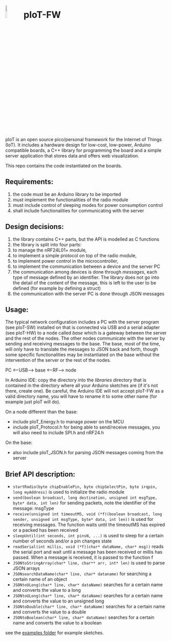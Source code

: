 <img src="http://openclipart.org/people/Scout/Chick.svg" width="10%" height="10%"/> pIoT-FW
===========================================================================================


pIoT is an open source pico/personal framework for the Internet of Things (IoT).
It includes a hardware design for low-cost, low-power, Arduino compatible boards, a C++ library for programming the board and a simple server application that stores data and offers web visualization.


This repo contains the code instantiated on the boards.

Requirements:
-------------

1.  the code must be an Arduino library to be imported
2.  must implement the functionalities of the radio module
3.  must include control of sleeping modes for power consumption control
4.  shall include functionalities for communicating with the server


Design decisions:
-----------------

1.  the library contains C++ parts, but the API is modelled as C functions
2.  the library is split into four parts:
  1. to manage the nRF24L01+ module,
  2. to implement a simple protocol on top of the radio module, 
  3. to implement power control in the microcontroller, 
  4. to implement the communication between a device and the server PC
3.  the communication among devices is done through *messages*, each type of message defined by an identifier. The library does not go into the detail of the content of the message, this is left to the user to be defined (for example by defining a struct)
4.  the communication with the server PC is done through JSON messages


Usage:
------

The typical network configuration includes a PC with the server program (see pIoT-SW) installed on that is connected via USB and a serial adapter (see pIoT-HW) to a node called *base* which is a gateway between the server and the rest of the nodes. The other nodes communicate with the server by sending and receiving messages to the base. The base, most of the time, will only have to translate the messages to JSON back and forth, though some specific functionalities may be instantiated on the base without the intervention of the server or the rest of the nodes.

PC <--USB--> base <--RF--> node

In Arduino IDE: copy the directory into the *libraries* directory that is contained in the directory where all your Arduino sketches are (if it's not there, create one). Be careful, the Arduino IDE will not accept pIoT-FW as a valid directory name, you will have to rename it to some other name (for example just pIoT will do).

On a node different than the base:

*  include pIoT_Energy.h to manage power on the MCU
*  include pIoT_Protocol.h for being able to send/receive messages, you will also need to include SPI.h and nRF24.h

On the base:

*  also include pIoT_JSON.h for parsing JSON messages coming from the server

Brief API description:
----------------------

*  `startRadio(byte chipEnablePin, byte chipSelectPin, byte irqpin, long myAddress)` is used to initialize the radio module
*  `send(boolean broadcast, long destination, unsigned int msgType, byte* data, int len)` for sending packets, note the identifier of the message: msgType
*  `receive(unsigned int timeoutMS, void (*f)(boolean broadcast, long sender, unsigned int msgType, byte* data, int len))` is used for receiving messages. The function waits until the timeoutMS has expired or a packed has been received
*  `sleepUntil(int seconds, int pinsN, ...)` is used to sleep for a certain number of seconds and/or a pin changes state
* `readSerial(int millis, void (*f)(char* dataName, char* msg))` reads the serial port and wait until a message has been received or millis has passed. When a message is received, it is passed to the function f
* `JSONtoStringArray(char* line, char** arr, int* len)` is used to parse JSON arrays
* `JSONsearchDataName(char* line, char* dataname)` for searching a certain name of an object
* `JSONtoULong(char* line, char* dataName)` searches for a certain name and converts the value to a long
* `JSONtoULong(char* line, char* dataName)` searches for a certain name and converts the value to an unsigned long
* `JSONtoDouble(char* line, char* dataName)` searches for a certain name and converts the value to a double
* `JSONtoBoolean(char* line, char* dataName)` searches for a certain name and converts the value to a boolean

see the [examples folder](https://github.com/dariosalvi78/pIoT-FW/tree/master/examples) for example sketches.
